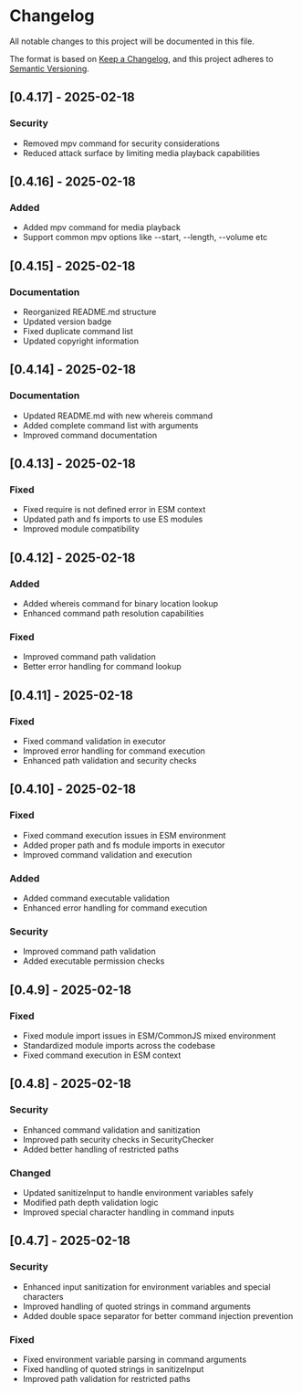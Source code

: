 # Changelog

All notable changes to this project will be documented in this file.

The format is based on [Keep a Changelog](https://keepachangelog.com/en/1.0.0/),
and this project adheres to [Semantic Versioning](https://semver.org/spec/v2.0.0.html).

## [0.4.17] - 2025-02-18

### Security
- Removed mpv command for security considerations
- Reduced attack surface by limiting media playback capabilities

## [0.4.16] - 2025-02-18

### Added
- Added mpv command for media playback
- Support common mpv options like --start, --length, --volume etc

## [0.4.15] - 2025-02-18

### Documentation
- Reorganized README.md structure
- Updated version badge
- Fixed duplicate command list
- Updated copyright information

## [0.4.14] - 2025-02-18

### Documentation
- Updated README.md with new whereis command
- Added complete command list with arguments
- Improved command documentation

## [0.4.13] - 2025-02-18

### Fixed
- Fixed require is not defined error in ESM context
- Updated path and fs imports to use ES modules
- Improved module compatibility

## [0.4.12] - 2025-02-18

### Added
- Added whereis command for binary location lookup
- Enhanced command path resolution capabilities

### Fixed
- Improved command path validation
- Better error handling for command lookup

## [0.4.11] - 2025-02-18

### Fixed
- Fixed command validation in executor
- Improved error handling for command execution
- Enhanced path validation and security checks

## [0.4.10] - 2025-02-18

### Fixed
- Fixed command execution issues in ESM environment
- Added proper path and fs module imports in executor
- Improved command validation and execution

### Added
- Added command executable validation
- Enhanced error handling for command execution

### Security
- Improved command path validation
- Added executable permission checks

## [0.4.9] - 2025-02-18

### Fixed
- Fixed module import issues in ESM/CommonJS mixed environment
- Standardized module imports across the codebase
- Fixed command execution in ESM context

## [0.4.8] - 2025-02-18

### Security
- Enhanced command validation and sanitization
- Improved path security checks in SecurityChecker
- Added better handling of restricted paths

### Changed
- Updated sanitizeInput to handle environment variables safely
- Modified path depth validation logic
- Improved special character handling in command inputs

## [0.4.7] - 2025-02-18

### Security
- Enhanced input sanitization for environment variables and special characters
- Improved handling of quoted strings in command arguments
- Added double space separator for better command injection prevention

### Fixed
- Fixed environment variable parsing in command arguments
- Fixed handling of quoted strings in sanitizeInput
- Improved path validation for restricted paths 